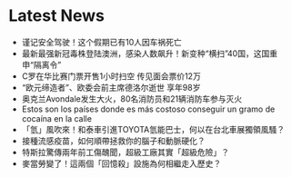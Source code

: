 # Latest News
-  谨记安全驾驶！这个假期已有10人因车祸死亡
-  最新最强新冠毒株登陆澳洲，感染人数飙升！新变种“横扫”40国，这国重申“隔离令”
-  C罗在华比赛门票开售1小时扫空 传见面会票价12万
-  “欧元缔造者”、欧委会前主席德洛尔逝世 享年98岁
-  奥克兰Avondale发生大火，80名消防员和21辆消防车参与灭火
-  Estos son los países donde es más costoso conseguir un gramo de cocaína en la calle
-  「氫」風吹來！和泰車引進TOYOTA氫能巴士，何以在台北車展獨領風騷？
-  接種流感疫苗，如何順帶拯救你的腦子和動脈硬化？
-  特斯拉驚傳兩年前工傷醜聞，超級工廠其實「超級危險」？
-  麥當勞變了！這兩個「回憶殺」設施為何相繼走入歷史？
